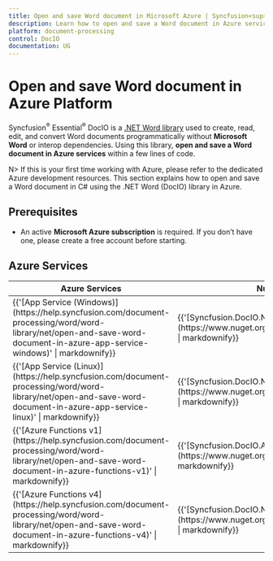 ```yaml
---
title: Open and save Word document in Microsoft Azure | Syncfusion<sup>®</sup>
description: Learn how to open and save a Word document in Azure services using Syncfusion<sup>®</sup> .NET Word (DocIO) library in C#.
platform: document-processing
control: DocIO
documentation: UG
---
```


# Open and save Word document in Azure Platform 

Syncfusion<sup>®</sup> Essential<sup>®</sup> DocIO is a [.NET Word library](https://www.syncfusion.com/document-processing/word-framework/net/word-library) used to create, read, edit, and convert Word documents programmatically without **Microsoft Word** or interop dependencies. Using this library, **open and save a Word document in Azure services** within a few lines of code. 

N> If this is your first time working with Azure, please refer to the dedicated Azure development resources. This section explains how to open and save a Word document in C# using the .NET Word (DocIO) library in Azure. 

## Prerequisites 
* An active **Microsoft Azure subscription** is required. If you don’t have one, please create a free account before starting.

## Azure Services
<table>
<thead>
<tr>
<th>
Azure Services<br/></th><th>
NuGet package name<br/></th></tr></thead>

<tr>
<td>
{{'[App Service (Windows)](https://help.syncfusion.com/document-processing/word/word-library/net/open-and-save-word-document-in-azure-app-service-windows)' | markdownify}}<br/></td><td>
{{'[Syncfusion.DocIO.Net.Core](https://www.nuget.org/packages/Syncfusion.DocIO.Net.Core)' | markdownify}}</td></tr>
<tr>
<td>
{{'[App Service (Linux)](https://help.syncfusion.com/document-processing/word/word-library/net/open-and-save-word-document-in-azure-app-service-linux)' | markdownify}}<br/></td><td>
{{'[Syncfusion.DocIO.Net.Core](https://www.nuget.org/packages/Syncfusion.DocIO.Net.Core)' | markdownify}}<br/></td></tr>
<tr>
<td>
{{'[Azure Functions v1](https://help.syncfusion.com/document-processing/word/word-library/net/open-and-save-word-document-in-azure-functions-v1)' | markdownify}}<br/></td><td>
{{'[Syncfusion.DocIO.AspNet](https://www.nuget.org/packages/Syncfusion.DocIO.AspNet)' | markdownify}}<br/></td></tr>
<tr>
<td>
{{'[Azure Functions v4](https://help.syncfusion.com/document-processing/word/word-library/net/open-and-save-word-document-in-azure-functions-v4)' | markdownify}}<br/></td><td>
{{'[Syncfusion.DocIO.Net.Core](https://www.nuget.org/packages/Syncfusion.DocIO.Net.Core)' | markdownify}}<br/></td></tr>
</table>
